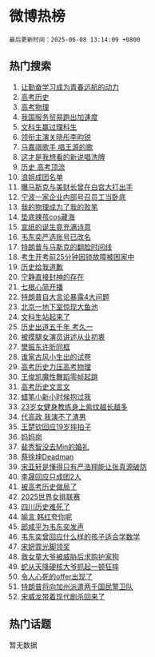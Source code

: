 # 微博热榜

`最后更新时间：2025-06-08 13:14:09 +0800`

## 热门搜索

1. [让勤奋学习成为青春远航的动力](https://m.weibo.cn/search?containerid=100103type%3D1%26t%3D10%26q%3D%23%E8%AE%A9%E5%8B%A4%E5%A5%8B%E5%AD%A6%E4%B9%A0%E6%88%90%E4%B8%BA%E9%9D%92%E6%98%A5%E8%BF%9C%E8%88%AA%E7%9A%84%E5%8A%A8%E5%8A%9B%23&stream_entry_id=51&isnewpage=1&extparam=seat%3D1%26cate%3D10103%26pos%3D0%26q%3D%2523%25E8%25AE%25A9%25E5%258B%25A4%25E5%25A5%258B%25E5%25AD%25A6%25E4%25B9%25A0%25E6%2588%2590%25E4%25B8%25BA%25E9%259D%2592%25E6%2598%25A5%25E8%25BF%259C%25E8%2588%25AA%25E7%259A%2584%25E5%258A%25A8%25E5%258A%259B%2523%26filter_type%3Drealtimehot%26dgr%3D0%26c_type%3D51%26stream_entry_id%3D51%26display_time%3D1749359647%26pre_seqid%3D174935964774101032418144)
1. [高考历史](https://m.weibo.cn/search?containerid=100103type%3D1%26t%3D10%26q%3D%E9%AB%98%E8%80%83%E5%8E%86%E5%8F%B2&stream_entry_id=31&isnewpage=1&extparam=seat%3D1%26cate%3D5001%26band_rank%3D1%26flag%3D4%26stream_entry_id%3D31%26pos%3D0%26lcate%3D5001%26q%3D%25E9%25AB%2598%25E8%2580%2583%25E5%258E%2586%25E5%258F%25B2%26filter_type%3Drealtimehot%26dgr%3D0%26realpos%3D1%26c_type%3D31%26display_time%3D1749359647%26pre_seqid%3D174935964774101032418144)
1. [高考物理](https://m.weibo.cn/search?containerid=100103type%3D1%26t%3D10%26q%3D%E9%AB%98%E8%80%83%E7%89%A9%E7%90%86&stream_entry_id=31&isnewpage=1&extparam=seat%3D1%26cate%3D5001%26band_rank%3D2%26flag%3D2%26stream_entry_id%3D31%26pos%3D1%26lcate%3D5001%26q%3D%25E9%25AB%2598%25E8%2580%2583%25E7%2589%25A9%25E7%2590%2586%26filter_type%3Drealtimehot%26dgr%3D0%26realpos%3D2%26c_type%3D31%26display_time%3D1749359647%26pre_seqid%3D174935964774101032418144)
1. [我国服务贸易跑出加速度](https://m.weibo.cn/search?containerid=100103type%3D1%26t%3D10%26q%3D%23%E6%88%91%E5%9B%BD%E6%9C%8D%E5%8A%A1%E8%B4%B8%E6%98%93%E8%B7%91%E5%87%BA%E5%8A%A0%E9%80%9F%E5%BA%A6%23&stream_entry_id=31&isnewpage=1&extparam=seat%3D1%26cate%3D5001%26band_rank%3D3%26flag%3D1%26stream_entry_id%3D31%26pos%3D2%26lcate%3D5001%26q%3D%2523%25E6%2588%2591%25E5%259B%25BD%25E6%259C%258D%25E5%258A%25A1%25E8%25B4%25B8%25E6%2598%2593%25E8%25B7%2591%25E5%2587%25BA%25E5%258A%25A0%25E9%2580%259F%25E5%25BA%25A6%2523%26filter_type%3Drealtimehot%26dgr%3D0%26realpos%3D3%26c_type%3D31%26display_time%3D1749359647%26pre_seqid%3D174935964774101032418144)
1. [文科生赢过理科生](https://m.weibo.cn/search?containerid=100103type%3D1%26t%3D10%26q%3D%E6%96%87%E7%A7%91%E7%94%9F%E8%B5%A2%E8%BF%87%E7%90%86%E7%A7%91%E7%94%9F&stream_entry_id=31&isnewpage=1&extparam=seat%3D1%26cate%3D5001%26band_rank%3D4%26flag%3D1%26stream_entry_id%3D31%26pos%3D3%26lcate%3D5001%26q%3D%25E6%2596%2587%25E7%25A7%2591%25E7%2594%259F%25E8%25B5%25A2%25E8%25BF%2587%25E7%2590%2586%25E7%25A7%2591%25E7%2594%259F%26filter_type%3Drealtimehot%26dgr%3D0%26realpos%3D4%26c_type%3D31%26display_time%3D1749359647%26pre_seqid%3D174935964774101032418144)
1. [领衔主演关晓彤李昀锐](https://m.weibo.cn/search?containerid=100103type%3D1%26t%3D10%26q%3D%23%E9%A2%86%E8%A1%94%E4%B8%BB%E6%BC%94%E5%85%B3%E6%99%93%E5%BD%A4%E6%9D%8E%E6%98%80%E9%94%90%23&stream_entry_id=31&isnewpage=1&extparam=seat%3D1%26cate%3D5001%26band_rank%3D5%26flag%3D2%26stream_entry_id%3D31%26pos%3D4%26lcate%3D5001%26q%3D%2523%25E9%25A2%2586%25E8%25A1%2594%25E4%25B8%25BB%25E6%25BC%2594%25E5%2585%25B3%25E6%2599%2593%25E5%25BD%25A4%25E6%259D%258E%25E6%2598%2580%25E9%2594%2590%2523%26filter_type%3Drealtimehot%26dgr%3D0%26realpos%3D5%26c_type%3D31%26display_time%3D1749359647%26pre_seqid%3D174935964774101032418144)
1. [马嘉祺歌手 唱王源的歌](https://m.weibo.cn/search?containerid=100103type%3D1%26t%3D10%26q%3D%E9%A9%AC%E5%98%89%E7%A5%BA%E6%AD%8C%E6%89%8B+%E5%94%B1%E7%8E%8B%E6%BA%90%E7%9A%84%E6%AD%8C&stream_entry_id=31&isnewpage=1&extparam=seat%3D1%26cate%3D5001%26band_rank%3D6%26flag%3D2%26stream_entry_id%3D31%26pos%3D5%26lcate%3D5001%26q%3D%25E9%25A9%25AC%25E5%2598%2589%25E7%25A5%25BA%25E6%25AD%258C%25E6%2589%258B%2520%25E5%2594%25B1%25E7%258E%258B%25E6%25BA%2590%25E7%259A%2584%25E6%25AD%258C%26filter_type%3Drealtimehot%26dgr%3D0%26realpos%3D6%26c_type%3D31%26display_time%3D1749359647%26pre_seqid%3D174935964774101032418144)
1. [这才是我想看的新说唱洗牌](https://m.weibo.cn/search?containerid=100103type%3D1%26t%3D10%26q%3D%23%E8%BF%99%E6%89%8D%E6%98%AF%E6%88%91%E6%83%B3%E7%9C%8B%E7%9A%84%E6%96%B0%E8%AF%B4%E5%94%B1%E6%B4%97%E7%89%8C%23&stream_entry_id=31&isnewpage=1&extparam=seat%3D1%26cate%3D5001%26band_rank%3D7%26stream_entry_id%3D31%26pos%3D6%26is_ad_pos%3D1%26c_type%3D31%26q%3D%2523%25E8%25BF%2599%25E6%2589%258D%25E6%2598%25AF%25E6%2588%2591%25E6%2583%25B3%25E7%259C%258B%25E7%259A%2584%25E6%2596%25B0%25E8%25AF%25B4%25E5%2594%25B1%25E6%25B4%2597%25E7%2589%258C%2523%26filter_type%3Drealtimehot%26dgr%3D0%26adid%3D289161%26lcate%3D5001%26display_time%3D1749359647%26pre_seqid%3D174935964774101032418144)
1. [历史 高考顶流](https://m.weibo.cn/search?containerid=100103type%3D1%26t%3D10%26q%3D%E5%8E%86%E5%8F%B2+%E9%AB%98%E8%80%83%E9%A1%B6%E6%B5%81&stream_entry_id=31&isnewpage=1&extparam=seat%3D1%26cate%3D5001%26band_rank%3D7%26flag%3D1%26stream_entry_id%3D31%26pos%3D7%26lcate%3D5001%26q%3D%25E5%258E%2586%25E5%258F%25B2%2520%25E9%25AB%2598%25E8%2580%2583%25E9%25A1%25B6%25E6%25B5%2581%26filter_type%3Drealtimehot%26dgr%3D0%26realpos%3D7%26c_type%3D31%26display_time%3D1749359647%26pre_seqid%3D174935964774101032418144)
1. [浪姐成团名单](https://m.weibo.cn/search?containerid=100103type%3D1%26t%3D10%26q%3D%E6%B5%AA%E5%A7%90%E6%88%90%E5%9B%A2%E5%90%8D%E5%8D%95&stream_entry_id=31&isnewpage=1&extparam=seat%3D1%26cate%3D5001%26band_rank%3D8%26flag%3D2%26stream_entry_id%3D31%26pos%3D8%26lcate%3D5001%26q%3D%25E6%25B5%25AA%25E5%25A7%2590%25E6%2588%2590%25E5%259B%25A2%25E5%2590%258D%25E5%258D%2595%26filter_type%3Drealtimehot%26dgr%3D0%26realpos%3D8%26c_type%3D31%26display_time%3D1749359647%26pre_seqid%3D174935964774101032418144)
1. [曝马斯克与美财长曾在白宫大打出手](https://m.weibo.cn/search?containerid=100103type%3D1%26t%3D10%26q%3D%23%E6%9B%9D%E9%A9%AC%E6%96%AF%E5%85%8B%E4%B8%8E%E7%BE%8E%E8%B4%A2%E9%95%BF%E6%9B%BE%E5%9C%A8%E7%99%BD%E5%AE%AB%E5%A4%A7%E6%89%93%E5%87%BA%E6%89%8B%23&stream_entry_id=31&isnewpage=1&extparam=seat%3D1%26cate%3D5001%26band_rank%3D9%26flag%3D0%26stream_entry_id%3D31%26pos%3D9%26lcate%3D5001%26q%3D%2523%25E6%259B%259D%25E9%25A9%25AC%25E6%2596%25AF%25E5%2585%258B%25E4%25B8%258E%25E7%25BE%258E%25E8%25B4%25A2%25E9%2595%25BF%25E6%259B%25BE%25E5%259C%25A8%25E7%2599%25BD%25E5%25AE%25AB%25E5%25A4%25A7%25E6%2589%2593%25E5%2587%25BA%25E6%2589%258B%2523%26filter_type%3Drealtimehot%26dgr%3D0%26realpos%3D9%26c_type%3D31%26display_time%3D1749359647%26pre_seqid%3D174935964774101032418144)
1. [宁波一家企业内部号召员工当卧底](https://m.weibo.cn/search?containerid=100103type%3D1%26t%3D10%26q%3D%23%E5%AE%81%E6%B3%A2%E4%B8%80%E5%AE%B6%E4%BC%81%E4%B8%9A%E5%86%85%E9%83%A8%E5%8F%B7%E5%8F%AC%E5%91%98%E5%B7%A5%E5%BD%93%E5%8D%A7%E5%BA%95%23&stream_entry_id=31&isnewpage=1&extparam=seat%3D1%26cate%3D5001%26band_rank%3D10%26flag%3D1%26stream_entry_id%3D31%26pos%3D10%26lcate%3D5001%26q%3D%2523%25E5%25AE%2581%25E6%25B3%25A2%25E4%25B8%2580%25E5%25AE%25B6%25E4%25BC%2581%25E4%25B8%259A%25E5%2586%2585%25E9%2583%25A8%25E5%258F%25B7%25E5%258F%25AC%25E5%2591%2598%25E5%25B7%25A5%25E5%25BD%2593%25E5%258D%25A7%25E5%25BA%2595%2523%26filter_type%3Drealtimehot%26dgr%3D0%26realpos%3D10%26c_type%3D31%26display_time%3D1749359647%26pre_seqid%3D174935964774101032418144)
1. [我的物理成为了我的败笔](https://m.weibo.cn/search?containerid=100103type%3D1%26t%3D10%26q%3D%E6%88%91%E7%9A%84%E7%89%A9%E7%90%86%E6%88%90%E4%B8%BA%E4%BA%86%E6%88%91%E7%9A%84%E8%B4%A5%E7%AC%94&stream_entry_id=31&isnewpage=1&extparam=seat%3D1%26cate%3D5001%26band_rank%3D11%26flag%3D0%26stream_entry_id%3D31%26pos%3D11%26lcate%3D5001%26q%3D%25E6%2588%2591%25E7%259A%2584%25E7%2589%25A9%25E7%2590%2586%25E6%2588%2590%25E4%25B8%25BA%25E4%25BA%2586%25E6%2588%2591%25E7%259A%2584%25E8%25B4%25A5%25E7%25AC%2594%26filter_type%3Drealtimehot%26dgr%3D0%26realpos%3D11%26c_type%3D31%26display_time%3D1749359647%26pre_seqid%3D174935964774101032418144)
1. [垫底辣孩cos藏海](https://m.weibo.cn/search?containerid=100103type%3D1%26t%3D10%26q%3D%23%E5%9E%AB%E5%BA%95%E8%BE%A3%E5%AD%A9cos%E8%97%8F%E6%B5%B7%23&stream_entry_id=31&isnewpage=1&extparam=seat%3D1%26cate%3D5001%26band_rank%3D12%26flag%3D2%26stream_entry_id%3D31%26pos%3D12%26lcate%3D5001%26q%3D%2523%25E5%259E%25AB%25E5%25BA%2595%25E8%25BE%25A3%25E5%25AD%25A9cos%25E8%2597%258F%25E6%25B5%25B7%2523%26filter_type%3Drealtimehot%26dgr%3D0%26realpos%3D12%26c_type%3D31%26display_time%3D1749359647%26pre_seqid%3D174935964774101032418144)
1. [宣纸的诞生竟充满诗意](https://m.weibo.cn/search?containerid=100103type%3D1%26t%3D10%26q%3D%23%E5%AE%A3%E7%BA%B8%E7%9A%84%E8%AF%9E%E7%94%9F%E7%AB%9F%E5%85%85%E6%BB%A1%E8%AF%97%E6%84%8F%23&stream_entry_id=31&isnewpage=1&extparam=seat%3D1%26cate%3D5001%26band_rank%3D13%26flag%3D1%26stream_entry_id%3D31%26pos%3D13%26lcate%3D5001%26q%3D%2523%25E5%25AE%25A3%25E7%25BA%25B8%25E7%259A%2584%25E8%25AF%259E%25E7%2594%259F%25E7%25AB%259F%25E5%2585%2585%25E6%25BB%25A1%25E8%25AF%2597%25E6%2584%258F%2523%26filter_type%3Drealtimehot%26dgr%3D0%26realpos%3D13%26c_type%3D31%26display_time%3D1749359647%26pre_seqid%3D174935964774101032418144)
1. [韦东奕严选账号已改名](https://m.weibo.cn/search?containerid=100103type%3D1%26t%3D10%26q%3D%23%E9%9F%A6%E4%B8%9C%E5%A5%95%E4%B8%A5%E9%80%89%E8%B4%A6%E5%8F%B7%E5%B7%B2%E6%94%B9%E5%90%8D%23&stream_entry_id=31&isnewpage=1&extparam=seat%3D1%26cate%3D5001%26band_rank%3D14%26flag%3D2%26stream_entry_id%3D31%26pos%3D14%26lcate%3D5001%26q%3D%2523%25E9%259F%25A6%25E4%25B8%259C%25E5%25A5%2595%25E4%25B8%25A5%25E9%2580%2589%25E8%25B4%25A6%25E5%258F%25B7%25E5%25B7%25B2%25E6%2594%25B9%25E5%2590%258D%2523%26filter_type%3Drealtimehot%26dgr%3D0%26realpos%3D14%26c_type%3D31%26display_time%3D1749359647%26pre_seqid%3D174935964774101032418144)
1. [特朗普与马斯克的翻脸时间线](https://m.weibo.cn/search?containerid=100103type%3D1%26t%3D10%26q%3D%23%E7%89%B9%E6%9C%97%E6%99%AE%E4%B8%8E%E9%A9%AC%E6%96%AF%E5%85%8B%E7%9A%84%E7%BF%BB%E8%84%B8%E6%97%B6%E9%97%B4%E7%BA%BF%23&stream_entry_id=31&isnewpage=1&extparam=seat%3D1%26cate%3D5001%26band_rank%3D15%26flag%3D1%26stream_entry_id%3D31%26pos%3D15%26lcate%3D5001%26q%3D%2523%25E7%2589%25B9%25E6%259C%2597%25E6%2599%25AE%25E4%25B8%258E%25E9%25A9%25AC%25E6%2596%25AF%25E5%2585%258B%25E7%259A%2584%25E7%25BF%25BB%25E8%2584%25B8%25E6%2597%25B6%25E9%2597%25B4%25E7%25BA%25BF%2523%26filter_type%3Drealtimehot%26dgr%3D0%26realpos%3D15%26c_type%3D31%26display_time%3D1749359647%26pre_seqid%3D174935964774101032418144)
1. [考生开考前25分钟因锁故障被困家中](https://m.weibo.cn/search?containerid=100103type%3D1%26t%3D10%26q%3D%23%E8%80%83%E7%94%9F%E5%BC%80%E8%80%83%E5%89%8D25%E5%88%86%E9%92%9F%E5%9B%A0%E9%94%81%E6%95%85%E9%9A%9C%E8%A2%AB%E5%9B%B0%E5%AE%B6%E4%B8%AD%23&stream_entry_id=31&isnewpage=1&extparam=seat%3D1%26cate%3D5001%26band_rank%3D16%26flag%3D0%26stream_entry_id%3D31%26pos%3D16%26lcate%3D5001%26q%3D%2523%25E8%2580%2583%25E7%2594%259F%25E5%25BC%2580%25E8%2580%2583%25E5%2589%258D25%25E5%2588%2586%25E9%2592%259F%25E5%259B%25A0%25E9%2594%2581%25E6%2595%2585%25E9%259A%259C%25E8%25A2%25AB%25E5%259B%25B0%25E5%25AE%25B6%25E4%25B8%25AD%2523%26filter_type%3Drealtimehot%26dgr%3D0%26realpos%3D16%26c_type%3D31%26display_time%3D1749359647%26pre_seqid%3D174935964774101032418144)
1. [历史给我道歉](https://m.weibo.cn/search?containerid=100103type%3D1%26t%3D10%26q%3D%23%E5%8E%86%E5%8F%B2%E7%BB%99%E6%88%91%E9%81%93%E6%AD%89%23&stream_entry_id=31&isnewpage=1&extparam=seat%3D1%26cate%3D5001%26band_rank%3D17%26flag%3D0%26stream_entry_id%3D31%26pos%3D17%26lcate%3D5001%26q%3D%2523%25E5%258E%2586%25E5%258F%25B2%25E7%25BB%2599%25E6%2588%2591%25E9%2581%2593%25E6%25AD%2589%2523%26filter_type%3Drealtimehot%26dgr%3D0%26realpos%3D17%26c_type%3D31%26display_time%3D1749359647%26pre_seqid%3D174935964774101032418144)
1. [宁静直接封神的存在](https://m.weibo.cn/search?containerid=100103type%3D1%26t%3D10%26q%3D%23%E5%AE%81%E9%9D%99%E7%9B%B4%E6%8E%A5%E5%B0%81%E7%A5%9E%E7%9A%84%E5%AD%98%E5%9C%A8%23&stream_entry_id=31&isnewpage=1&extparam=seat%3D1%26cate%3D5001%26band_rank%3D18%26flag%3D1%26stream_entry_id%3D31%26pos%3D18%26lcate%3D5001%26q%3D%2523%25E5%25AE%2581%25E9%259D%2599%25E7%259B%25B4%25E6%258E%25A5%25E5%25B0%2581%25E7%25A5%259E%25E7%259A%2584%25E5%25AD%2598%25E5%259C%25A8%2523%26filter_type%3Drealtimehot%26dgr%3D0%26realpos%3D18%26c_type%3D31%26display_time%3D1749359647%26pre_seqid%3D174935964774101032418144)
1. [七根心简开播](https://m.weibo.cn/search?containerid=100103type%3D1%26t%3D10%26q%3D%23%E4%B8%83%E6%A0%B9%E5%BF%83%E7%AE%80%E5%BC%80%E6%92%AD%23&stream_entry_id=31&isnewpage=1&extparam=seat%3D1%26cate%3D5001%26band_rank%3D19%26flag%3D1%26stream_entry_id%3D31%26pos%3D19%26lcate%3D5001%26q%3D%2523%25E4%25B8%2583%25E6%25A0%25B9%25E5%25BF%2583%25E7%25AE%2580%25E5%25BC%2580%25E6%2592%25AD%2523%26filter_type%3Drealtimehot%26dgr%3D0%26realpos%3D19%26c_type%3D31%26display_time%3D1749359647%26pre_seqid%3D174935964774101032418144)
1. [特朗普自大言论暴露4大问题](https://m.weibo.cn/search?containerid=100103type%3D1%26t%3D10%26q%3D%23%E7%89%B9%E6%9C%97%E6%99%AE%E8%87%AA%E5%A4%A7%E8%A8%80%E8%AE%BA%E6%9A%B4%E9%9C%B24%E5%A4%A7%E9%97%AE%E9%A2%98%23&stream_entry_id=31&isnewpage=1&extparam=seat%3D1%26cate%3D5001%26band_rank%3D20%26flag%3D1%26stream_entry_id%3D31%26pos%3D20%26lcate%3D5001%26q%3D%2523%25E7%2589%25B9%25E6%259C%2597%25E6%2599%25AE%25E8%2587%25AA%25E5%25A4%25A7%25E8%25A8%2580%25E8%25AE%25BA%25E6%259A%25B4%25E9%259C%25B24%25E5%25A4%25A7%25E9%2597%25AE%25E9%25A2%2598%2523%26filter_type%3Drealtimehot%26dgr%3D0%26realpos%3D20%26c_type%3D31%26display_time%3D1749359647%26pre_seqid%3D174935964774101032418144)
1. [北京一地下室惊现大鱼池](https://m.weibo.cn/search?containerid=100103type%3D1%26t%3D10%26q%3D%23%E5%8C%97%E4%BA%AC%E4%B8%80%E5%9C%B0%E4%B8%8B%E5%AE%A4%E6%83%8A%E7%8E%B0%E5%A4%A7%E9%B1%BC%E6%B1%A0%23&stream_entry_id=31&isnewpage=1&extparam=seat%3D1%26cate%3D5001%26band_rank%3D21%26flag%3D0%26stream_entry_id%3D31%26pos%3D21%26lcate%3D5001%26q%3D%2523%25E5%258C%2597%25E4%25BA%25AC%25E4%25B8%2580%25E5%259C%25B0%25E4%25B8%258B%25E5%25AE%25A4%25E6%2583%258A%25E7%258E%25B0%25E5%25A4%25A7%25E9%25B1%25BC%25E6%25B1%25A0%2523%26filter_type%3Drealtimehot%26dgr%3D0%26realpos%3D21%26c_type%3D31%26display_time%3D1749359647%26pre_seqid%3D174935964774101032418144)
1. [文科生站起来了](https://m.weibo.cn/search?containerid=100103type%3D1%26t%3D10%26q%3D%E6%96%87%E7%A7%91%E7%94%9F%E7%AB%99%E8%B5%B7%E6%9D%A5%E4%BA%86&stream_entry_id=31&isnewpage=1&extparam=seat%3D1%26cate%3D5001%26band_rank%3D22%26flag%3D1%26stream_entry_id%3D31%26pos%3D22%26lcate%3D5001%26q%3D%25E6%2596%2587%25E7%25A7%2591%25E7%2594%259F%25E7%25AB%2599%25E8%25B5%25B7%25E6%259D%25A5%25E4%25BA%2586%26filter_type%3Drealtimehot%26dgr%3D0%26realpos%3D22%26c_type%3D31%26display_time%3D1749359647%26pre_seqid%3D174935964774101032418144)
1. [历史出道五千年 考久一](https://m.weibo.cn/search?containerid=100103type%3D1%26t%3D10%26q%3D%E5%8E%86%E5%8F%B2%E5%87%BA%E9%81%93%E4%BA%94%E5%8D%83%E5%B9%B4+%E8%80%83%E4%B9%85%E4%B8%80&stream_entry_id=31&isnewpage=1&extparam=seat%3D1%26cate%3D5001%26band_rank%3D23%26flag%3D1%26stream_entry_id%3D31%26pos%3D23%26lcate%3D5001%26q%3D%25E5%258E%2586%25E5%258F%25B2%25E5%2587%25BA%25E9%2581%2593%25E4%25BA%2594%25E5%258D%2583%25E5%25B9%25B4%2520%25E8%2580%2583%25E4%25B9%2585%25E4%25B8%2580%26filter_type%3Drealtimehot%26dgr%3D0%26realpos%3D23%26c_type%3D31%26display_time%3D1749359647%26pre_seqid%3D174935964774101032418144)
1. [被摸腿女演员讲述从业初衷](https://m.weibo.cn/search?containerid=100103type%3D1%26t%3D10%26q%3D%23%E8%A2%AB%E6%91%B8%E8%85%BF%E5%A5%B3%E6%BC%94%E5%91%98%E8%AE%B2%E8%BF%B0%E4%BB%8E%E4%B8%9A%E5%88%9D%E8%A1%B7%23&stream_entry_id=31&isnewpage=1&extparam=seat%3D1%26cate%3D5001%26band_rank%3D24%26flag%3D1%26stream_entry_id%3D31%26pos%3D24%26lcate%3D5001%26q%3D%2523%25E8%25A2%25AB%25E6%2591%25B8%25E8%2585%25BF%25E5%25A5%25B3%25E6%25BC%2594%25E5%2591%2598%25E8%25AE%25B2%25E8%25BF%25B0%25E4%25BB%258E%25E4%25B8%259A%25E5%2588%259D%25E8%25A1%25B7%2523%26filter_type%3Drealtimehot%26dgr%3D0%26realpos%3D24%26c_type%3D31%26display_time%3D1749359647%26pre_seqid%3D174935964774101032418144)
1. [樊振东许昕同框](https://m.weibo.cn/search?containerid=100103type%3D1%26t%3D10%26q%3D%23%E6%A8%8A%E6%8C%AF%E4%B8%9C%E8%AE%B8%E6%98%95%E5%90%8C%E6%A1%86%23&stream_entry_id=31&isnewpage=1&extparam=seat%3D1%26cate%3D5001%26band_rank%3D25%26flag%3D1%26stream_entry_id%3D31%26pos%3D25%26lcate%3D5001%26q%3D%2523%25E6%25A8%258A%25E6%258C%25AF%25E4%25B8%259C%25E8%25AE%25B8%25E6%2598%2595%25E5%2590%258C%25E6%25A1%2586%2523%26filter_type%3Drealtimehot%26dgr%3D0%26realpos%3D25%26c_type%3D31%26display_time%3D1749359647%26pre_seqid%3D174935964774101032418144)
1. [谁家古风小生出的试卷](https://m.weibo.cn/search?containerid=100103type%3D1%26t%3D10%26q%3D%E8%B0%81%E5%AE%B6%E5%8F%A4%E9%A3%8E%E5%B0%8F%E7%94%9F%E5%87%BA%E7%9A%84%E8%AF%95%E5%8D%B7&stream_entry_id=31&isnewpage=1&extparam=seat%3D1%26cate%3D5001%26band_rank%3D26%26flag%3D0%26stream_entry_id%3D31%26pos%3D26%26lcate%3D5001%26q%3D%25E8%25B0%2581%25E5%25AE%25B6%25E5%258F%25A4%25E9%25A3%258E%25E5%25B0%258F%25E7%2594%259F%25E5%2587%25BA%25E7%259A%2584%25E8%25AF%2595%25E5%258D%25B7%26filter_type%3Drealtimehot%26dgr%3D0%26realpos%3D26%26c_type%3D31%26display_time%3D1749359647%26pre_seqid%3D174935964774101032418144)
1. [高考历史力压高考物理](https://m.weibo.cn/search?containerid=100103type%3D1%26t%3D10%26q%3D%E9%AB%98%E8%80%83%E5%8E%86%E5%8F%B2%E5%8A%9B%E5%8E%8B%E9%AB%98%E8%80%83%E7%89%A9%E7%90%86&stream_entry_id=31&isnewpage=1&extparam=seat%3D1%26cate%3D5001%26band_rank%3D27%26flag%3D1%26stream_entry_id%3D31%26pos%3D27%26lcate%3D5001%26q%3D%25E9%25AB%2598%25E8%2580%2583%25E5%258E%2586%25E5%258F%25B2%25E5%258A%259B%25E5%258E%258B%25E9%25AB%2598%25E8%2580%2583%25E7%2589%25A9%25E7%2590%2586%26filter_type%3Drealtimehot%26dgr%3D0%26realpos%3D27%26c_type%3D31%26display_time%3D1749359647%26pre_seqid%3D174935964774101032418144)
1. [王俊凯魔性舞蹈零帧起跳](https://m.weibo.cn/search?containerid=100103type%3D1%26t%3D10%26q%3D%23%E7%8E%8B%E4%BF%8A%E5%87%AF%E9%AD%94%E6%80%A7%E8%88%9E%E8%B9%88%E9%9B%B6%E5%B8%A7%E8%B5%B7%E8%B7%B3%23&stream_entry_id=31&isnewpage=1&extparam=seat%3D1%26cate%3D5001%26band_rank%3D28%26flag%3D1%26stream_entry_id%3D31%26pos%3D28%26lcate%3D5001%26q%3D%2523%25E7%258E%258B%25E4%25BF%258A%25E5%2587%25AF%25E9%25AD%2594%25E6%2580%25A7%25E8%2588%259E%25E8%25B9%2588%25E9%259B%25B6%25E5%25B8%25A7%25E8%25B5%25B7%25E8%25B7%25B3%2523%26filter_type%3Drealtimehot%26dgr%3D0%26realpos%3D28%26c_type%3D31%26display_time%3D1749359647%26pre_seqid%3D174935964774101032418144)
1. [高考历史文言文](https://m.weibo.cn/search?containerid=100103type%3D1%26t%3D10%26q%3D%E9%AB%98%E8%80%83%E5%8E%86%E5%8F%B2%E6%96%87%E8%A8%80%E6%96%87&stream_entry_id=31&isnewpage=1&extparam=seat%3D1%26cate%3D5001%26band_rank%3D29%26flag%3D0%26stream_entry_id%3D31%26pos%3D29%26lcate%3D5001%26q%3D%25E9%25AB%2598%25E8%2580%2583%25E5%258E%2586%25E5%258F%25B2%25E6%2596%2587%25E8%25A8%2580%25E6%2596%2587%26filter_type%3Drealtimehot%26dgr%3D0%26realpos%3D29%26c_type%3D31%26display_time%3D1749359647%26pre_seqid%3D174935964774101032418144)
1. [蜡笔小新小时候抱过我](https://m.weibo.cn/search?containerid=100103type%3D1%26t%3D10%26q%3D%E8%9C%A1%E7%AC%94%E5%B0%8F%E6%96%B0%E5%B0%8F%E6%97%B6%E5%80%99%E6%8A%B1%E8%BF%87%E6%88%91&stream_entry_id=31&isnewpage=1&extparam=seat%3D1%26cate%3D5001%26band_rank%3D30%26flag%3D1%26stream_entry_id%3D31%26pos%3D30%26lcate%3D5001%26q%3D%25E8%259C%25A1%25E7%25AC%2594%25E5%25B0%258F%25E6%2596%25B0%25E5%25B0%258F%25E6%2597%25B6%25E5%2580%2599%25E6%258A%25B1%25E8%25BF%2587%25E6%2588%2591%26filter_type%3Drealtimehot%26dgr%3D0%26realpos%3D30%26c_type%3D31%26display_time%3D1749359647%26pre_seqid%3D174935964774101032418144)
1. [23岁女健身教练身上紫纹越长越多](https://m.weibo.cn/search?containerid=100103type%3D1%26t%3D10%26q%3D%2323%E5%B2%81%E5%A5%B3%E5%81%A5%E8%BA%AB%E6%95%99%E7%BB%83%E8%BA%AB%E4%B8%8A%E7%B4%AB%E7%BA%B9%E8%B6%8A%E9%95%BF%E8%B6%8A%E5%A4%9A%23&stream_entry_id=31&isnewpage=1&extparam=seat%3D1%26cate%3D5001%26band_rank%3D31%26flag%3D0%26stream_entry_id%3D31%26pos%3D31%26lcate%3D5001%26q%3D%252323%25E5%25B2%2581%25E5%25A5%25B3%25E5%2581%25A5%25E8%25BA%25AB%25E6%2595%2599%25E7%25BB%2583%25E8%25BA%25AB%25E4%25B8%258A%25E7%25B4%25AB%25E7%25BA%25B9%25E8%25B6%258A%25E9%2595%25BF%25E8%25B6%258A%25E5%25A4%259A%2523%26filter_type%3Drealtimehot%26dgr%3D0%26realpos%3D31%26c_type%3D31%26display_time%3D1749359647%26pre_seqid%3D174935964774101032418144)
1. [代高政 我演不了渣男](https://m.weibo.cn/search?containerid=100103type%3D1%26t%3D10%26q%3D%E4%BB%A3%E9%AB%98%E6%94%BF+%E6%88%91%E6%BC%94%E4%B8%8D%E4%BA%86%E6%B8%A3%E7%94%B7&stream_entry_id=31&isnewpage=1&extparam=seat%3D1%26cate%3D5001%26band_rank%3D32%26flag%3D1%26stream_entry_id%3D31%26pos%3D32%26lcate%3D5001%26q%3D%25E4%25BB%25A3%25E9%25AB%2598%25E6%2594%25BF%2520%25E6%2588%2591%25E6%25BC%2594%25E4%25B8%258D%25E4%25BA%2586%25E6%25B8%25A3%25E7%2594%25B7%26filter_type%3Drealtimehot%26dgr%3D0%26realpos%3D32%26c_type%3D31%26display_time%3D1749359647%26pre_seqid%3D174935964774101032418144)
1. [王楚钦回应19岁摔拍子](https://m.weibo.cn/search?containerid=100103type%3D1%26t%3D10%26q%3D%23%E7%8E%8B%E6%A5%9A%E9%92%A6%E5%9B%9E%E5%BA%9419%E5%B2%81%E6%91%94%E6%8B%8D%E5%AD%90%23&stream_entry_id=31&isnewpage=1&extparam=seat%3D1%26cate%3D5001%26band_rank%3D33%26flag%3D0%26stream_entry_id%3D31%26pos%3D33%26lcate%3D5001%26q%3D%2523%25E7%258E%258B%25E6%25A5%259A%25E9%2592%25A6%25E5%259B%259E%25E5%25BA%259419%25E5%25B2%2581%25E6%2591%2594%25E6%258B%258D%25E5%25AD%2590%2523%26filter_type%3Drealtimehot%26dgr%3D0%26realpos%3D33%26c_type%3D31%26display_time%3D1749359647%26pre_seqid%3D174935964774101032418144)
1. [妈妈岗](https://m.weibo.cn/search?containerid=100103type%3D1%26t%3D10%26q%3D%E5%A6%88%E5%A6%88%E5%B2%97&stream_entry_id=31&isnewpage=1&extparam=seat%3D1%26cate%3D5001%26band_rank%3D34%26flag%3D1%26stream_entry_id%3D31%26pos%3D34%26lcate%3D5001%26q%3D%25E5%25A6%2588%25E5%25A6%2588%25E5%25B2%2597%26filter_type%3Drealtimehot%26dgr%3D0%26realpos%3D34%26c_type%3D31%26display_time%3D1749359647%26pre_seqid%3D174935964774101032418144)
1. [裴秀智没去Min的婚礼](https://m.weibo.cn/search?containerid=100103type%3D1%26t%3D10%26q%3D%23%E8%A3%B4%E7%A7%80%E6%99%BA%E6%B2%A1%E5%8E%BBMin%E7%9A%84%E5%A9%9A%E7%A4%BC%23&stream_entry_id=31&isnewpage=1&extparam=seat%3D1%26cate%3D5001%26band_rank%3D35%26flag%3D1%26stream_entry_id%3D31%26pos%3D35%26lcate%3D5001%26q%3D%2523%25E8%25A3%25B4%25E7%25A7%2580%25E6%2599%25BA%25E6%25B2%25A1%25E5%258E%25BBMin%25E7%259A%2584%25E5%25A9%259A%25E7%25A4%25BC%2523%26filter_type%3Drealtimehot%26dgr%3D0%26realpos%3D35%26c_type%3D31%26display_time%3D1749359647%26pre_seqid%3D174935964774101032418144)
1. [蔡徐坤Deadman](https://m.weibo.cn/search?containerid=100103type%3D1%26t%3D10%26q%3D%E8%94%A1%E5%BE%90%E5%9D%A4Deadman&stream_entry_id=31&isnewpage=1&extparam=seat%3D1%26cate%3D5001%26band_rank%3D36%26flag%3D1%26stream_entry_id%3D31%26pos%3D36%26lcate%3D5001%26q%3D%25E8%2594%25A1%25E5%25BE%2590%25E5%259D%25A4Deadman%26filter_type%3Drealtimehot%26dgr%3D0%26realpos%3D36%26c_type%3D31%26display_time%3D1749359647%26pre_seqid%3D174935964774101032418144)
1. [宋亚轩是懂得只有严浩翔能让张真源破防](https://m.weibo.cn/search?containerid=100103type%3D1%26t%3D10%26q%3D%E5%AE%8B%E4%BA%9A%E8%BD%A9%E6%98%AF%E6%87%82%E5%BE%97%E5%8F%AA%E6%9C%89%E4%B8%A5%E6%B5%A9%E7%BF%94%E8%83%BD%E8%AE%A9%E5%BC%A0%E7%9C%9F%E6%BA%90%E7%A0%B4%E9%98%B2&stream_entry_id=31&isnewpage=1&extparam=seat%3D1%26cate%3D5001%26band_rank%3D37%26flag%3D1%26stream_entry_id%3D31%26pos%3D37%26lcate%3D5001%26q%3D%25E5%25AE%258B%25E4%25BA%259A%25E8%25BD%25A9%25E6%2598%25AF%25E6%2587%2582%25E5%25BE%2597%25E5%258F%25AA%25E6%259C%2589%25E4%25B8%25A5%25E6%25B5%25A9%25E7%25BF%2594%25E8%2583%25BD%25E8%25AE%25A9%25E5%25BC%25A0%25E7%259C%259F%25E6%25BA%2590%25E7%25A0%25B4%25E9%2598%25B2%26filter_type%3Drealtimehot%26dgr%3D0%26realpos%3D37%26c_type%3D31%26display_time%3D1749359647%26pre_seqid%3D174935964774101032418144)
1. [李晟回应只成团2人](https://m.weibo.cn/search?containerid=100103type%3D1%26t%3D10%26q%3D%23%E6%9D%8E%E6%99%9F%E5%9B%9E%E5%BA%94%E5%8F%AA%E6%88%90%E5%9B%A22%E4%BA%BA%23&stream_entry_id=31&isnewpage=1&extparam=seat%3D1%26cate%3D5001%26band_rank%3D38%26flag%3D0%26stream_entry_id%3D31%26pos%3D38%26lcate%3D5001%26q%3D%2523%25E6%259D%258E%25E6%2599%259F%25E5%259B%259E%25E5%25BA%2594%25E5%258F%25AA%25E6%2588%2590%25E5%259B%25A22%25E4%25BA%25BA%2523%26filter_type%3Drealtimehot%26dgr%3D0%26realpos%3D38%26c_type%3D31%26display_time%3D1749359647%26pre_seqid%3D174935964774101032418144)
1. [被高考历史做局了](https://m.weibo.cn/search?containerid=100103type%3D1%26t%3D10%26q%3D%E8%A2%AB%E9%AB%98%E8%80%83%E5%8E%86%E5%8F%B2%E5%81%9A%E5%B1%80%E4%BA%86&stream_entry_id=31&isnewpage=1&extparam=seat%3D1%26cate%3D5001%26band_rank%3D39%26flag%3D0%26stream_entry_id%3D31%26pos%3D39%26lcate%3D5001%26q%3D%25E8%25A2%25AB%25E9%25AB%2598%25E8%2580%2583%25E5%258E%2586%25E5%258F%25B2%25E5%2581%259A%25E5%25B1%2580%25E4%25BA%2586%26filter_type%3Drealtimehot%26dgr%3D0%26realpos%3D39%26c_type%3D31%26display_time%3D1749359647%26pre_seqid%3D174935964774101032418144)
1. [2025世界女排联赛](https://m.weibo.cn/search?containerid=100103type%3D1%26t%3D10%26q%3D%232025%E4%B8%96%E7%95%8C%E5%A5%B3%E6%8E%92%E8%81%94%E8%B5%9B%23&stream_entry_id=31&isnewpage=1&extparam=seat%3D1%26cate%3D5001%26band_rank%3D40%26flag%3D1%26stream_entry_id%3D31%26pos%3D40%26lcate%3D5001%26q%3D%25232025%25E4%25B8%2596%25E7%2595%258C%25E5%25A5%25B3%25E6%258E%2592%25E8%2581%2594%25E8%25B5%259B%2523%26filter_type%3Drealtimehot%26dgr%3D0%26realpos%3D40%26c_type%3D31%26display_time%3D1749359647%26pre_seqid%3D174935964774101032418144)
1. [四川历史难死了](https://m.weibo.cn/search?containerid=100103type%3D1%26t%3D10%26q%3D%E5%9B%9B%E5%B7%9D%E5%8E%86%E5%8F%B2%E9%9A%BE%E6%AD%BB%E4%BA%86&stream_entry_id=31&isnewpage=1&extparam=seat%3D1%26cate%3D5001%26band_rank%3D41%26flag%3D1%26stream_entry_id%3D31%26pos%3D41%26lcate%3D5001%26q%3D%25E5%259B%259B%25E5%25B7%259D%25E5%258E%2586%25E5%258F%25B2%25E9%259A%25BE%25E6%25AD%25BB%25E4%25BA%2586%26filter_type%3Drealtimehot%26dgr%3D0%26realpos%3D41%26c_type%3D31%26display_time%3D1749359647%26pre_seqid%3D174935964774101032418144)
1. [喻言 韩红夸你呢](https://m.weibo.cn/search?containerid=100103type%3D1%26t%3D10%26q%3D%E5%96%BB%E8%A8%80+%E9%9F%A9%E7%BA%A2%E5%A4%B8%E4%BD%A0%E5%91%A2&stream_entry_id=31&isnewpage=1&extparam=seat%3D1%26cate%3D5001%26band_rank%3D42%26flag%3D1%26stream_entry_id%3D31%26pos%3D42%26lcate%3D5001%26q%3D%25E5%2596%25BB%25E8%25A8%2580%2520%25E9%259F%25A9%25E7%25BA%25A2%25E5%25A4%25B8%25E4%25BD%25A0%25E5%2591%25A2%26filter_type%3Drealtimehot%26dgr%3D0%26realpos%3D42%26c_type%3D31%26display_time%3D1749359647%26pre_seqid%3D174935964774101032418144)
1. [郎咸平为韦东奕发声](https://m.weibo.cn/search?containerid=100103type%3D1%26t%3D10%26q%3D%23%E9%83%8E%E5%92%B8%E5%B9%B3%E4%B8%BA%E9%9F%A6%E4%B8%9C%E5%A5%95%E5%8F%91%E5%A3%B0%23&stream_entry_id=31&isnewpage=1&extparam=seat%3D1%26cate%3D5001%26band_rank%3D43%26flag%3D1%26stream_entry_id%3D31%26pos%3D43%26lcate%3D5001%26q%3D%2523%25E9%2583%258E%25E5%2592%25B8%25E5%25B9%25B3%25E4%25B8%25BA%25E9%259F%25A6%25E4%25B8%259C%25E5%25A5%2595%25E5%258F%2591%25E5%25A3%25B0%2523%26filter_type%3Drealtimehot%26dgr%3D0%26realpos%3D43%26c_type%3D31%26display_time%3D1749359647%26pre_seqid%3D174935964774101032418144)
1. [韦东奕曾回应什么样的孩子适合学数学](https://m.weibo.cn/search?containerid=100103type%3D1%26t%3D10%26q%3D%23%E9%9F%A6%E4%B8%9C%E5%A5%95%E6%9B%BE%E5%9B%9E%E5%BA%94%E4%BB%80%E4%B9%88%E6%A0%B7%E7%9A%84%E5%AD%A9%E5%AD%90%E9%80%82%E5%90%88%E5%AD%A6%E6%95%B0%E5%AD%A6%23&stream_entry_id=31&isnewpage=1&extparam=seat%3D1%26cate%3D5001%26band_rank%3D44%26flag%3D0%26stream_entry_id%3D31%26pos%3D44%26lcate%3D5001%26q%3D%2523%25E9%259F%25A6%25E4%25B8%259C%25E5%25A5%2595%25E6%259B%25BE%25E5%259B%259E%25E5%25BA%2594%25E4%25BB%2580%25E4%25B9%2588%25E6%25A0%25B7%25E7%259A%2584%25E5%25AD%25A9%25E5%25AD%2590%25E9%2580%2582%25E5%2590%2588%25E5%25AD%25A6%25E6%2595%25B0%25E5%25AD%25A6%2523%26filter_type%3Drealtimehot%26dgr%3D0%26realpos%3D44%26c_type%3D31%26display_time%3D1749359647%26pre_seqid%3D174935964774101032418144)
1. [宋妍霏光脚领奖](https://m.weibo.cn/search?containerid=100103type%3D1%26t%3D10%26q%3D%E5%AE%8B%E5%A6%8D%E9%9C%8F%E5%85%89%E8%84%9A%E9%A2%86%E5%A5%96&stream_entry_id=31&isnewpage=1&extparam=seat%3D1%26cate%3D5001%26band_rank%3D45%26flag%3D1%26stream_entry_id%3D31%26pos%3D45%26lcate%3D5001%26q%3D%25E5%25AE%258B%25E5%25A6%258D%25E9%259C%258F%25E5%2585%2589%25E8%2584%259A%25E9%25A2%2586%25E5%25A5%2596%26filter_type%3Drealtimehot%26dgr%3D0%26realpos%3D45%26c_type%3D31%26display_time%3D1749359647%26pre_seqid%3D174935964774101032418144)
1. [救女童大爷被威胁后求购护家狗](https://m.weibo.cn/search?containerid=100103type%3D1%26t%3D10%26q%3D%E6%95%91%E5%A5%B3%E7%AB%A5%E5%A4%A7%E7%88%B7%E8%A2%AB%E5%A8%81%E8%83%81%E5%90%8E%E6%B1%82%E8%B4%AD%E6%8A%A4%E5%AE%B6%E7%8B%97&stream_entry_id=31&isnewpage=1&extparam=seat%3D1%26cate%3D5001%26band_rank%3D46%26flag%3D1%26stream_entry_id%3D31%26pos%3D46%26lcate%3D5001%26q%3D%25E6%2595%2591%25E5%25A5%25B3%25E7%25AB%25A5%25E5%25A4%25A7%25E7%2588%25B7%25E8%25A2%25AB%25E5%25A8%2581%25E8%2583%2581%25E5%2590%258E%25E6%25B1%2582%25E8%25B4%25AD%25E6%258A%25A4%25E5%25AE%25B6%25E7%258B%2597%26filter_type%3Drealtimehot%26dgr%3D0%26realpos%3D46%26c_type%3D31%26display_time%3D1749359647%26pre_seqid%3D174935964774101032418144)
1. [蛇从天降硬核大爷抓起一顿狂摔](https://m.weibo.cn/search?containerid=100103type%3D1%26t%3D10%26q%3D%23%E8%9B%87%E4%BB%8E%E5%A4%A9%E9%99%8D%E7%A1%AC%E6%A0%B8%E5%A4%A7%E7%88%B7%E6%8A%93%E8%B5%B7%E4%B8%80%E9%A1%BF%E7%8B%82%E6%91%94%23&stream_entry_id=31&isnewpage=1&extparam=seat%3D1%26cate%3D5001%26band_rank%3D47%26flag%3D1%26stream_entry_id%3D31%26pos%3D47%26lcate%3D5001%26q%3D%2523%25E8%259B%2587%25E4%25BB%258E%25E5%25A4%25A9%25E9%2599%258D%25E7%25A1%25AC%25E6%25A0%25B8%25E5%25A4%25A7%25E7%2588%25B7%25E6%258A%2593%25E8%25B5%25B7%25E4%25B8%2580%25E9%25A1%25BF%25E7%258B%2582%25E6%2591%2594%2523%26filter_type%3Drealtimehot%26dgr%3D0%26realpos%3D47%26c_type%3D31%26display_time%3D1749359647%26pre_seqid%3D174935964774101032418144)
1. [令人心死的offer出现了](https://m.weibo.cn/search?containerid=100103type%3D1%26t%3D10%26q%3D%E4%BB%A4%E4%BA%BA%E5%BF%83%E6%AD%BB%E7%9A%84offer%E5%87%BA%E7%8E%B0%E4%BA%86&stream_entry_id=31&isnewpage=1&extparam=seat%3D1%26cate%3D5001%26band_rank%3D48%26flag%3D1%26stream_entry_id%3D31%26pos%3D48%26lcate%3D5001%26q%3D%25E4%25BB%25A4%25E4%25BA%25BA%25E5%25BF%2583%25E6%25AD%25BB%25E7%259A%2584offer%25E5%2587%25BA%25E7%258E%25B0%25E4%25BA%2586%26filter_type%3Drealtimehot%26dgr%3D0%26realpos%3D48%26c_type%3D31%26display_time%3D1749359647%26pre_seqid%3D174935964774101032418144)
1. [特朗普将向加州派遣两千国民警卫队](https://m.weibo.cn/search?containerid=100103type%3D1%26t%3D10%26q%3D%23%E7%89%B9%E6%9C%97%E6%99%AE%E5%B0%86%E5%90%91%E5%8A%A0%E5%B7%9E%E6%B4%BE%E9%81%A3%E4%B8%A4%E5%8D%83%E5%9B%BD%E6%B0%91%E8%AD%A6%E5%8D%AB%E9%98%9F%23&stream_entry_id=31&isnewpage=1&extparam=seat%3D1%26cate%3D5001%26band_rank%3D49%26flag%3D1%26stream_entry_id%3D31%26pos%3D49%26lcate%3D5001%26q%3D%2523%25E7%2589%25B9%25E6%259C%2597%25E6%2599%25AE%25E5%25B0%2586%25E5%2590%2591%25E5%258A%25A0%25E5%25B7%259E%25E6%25B4%25BE%25E9%2581%25A3%25E4%25B8%25A4%25E5%258D%2583%25E5%259B%25BD%25E6%25B0%2591%25E8%25AD%25A6%25E5%258D%25AB%25E9%2598%259F%2523%26filter_type%3Drealtimehot%26dgr%3D0%26realpos%3D49%26c_type%3D31%26display_time%3D1749359647%26pre_seqid%3D174935964774101032418144)
1. [宋威龙带着现代剧杀回来了](https://m.weibo.cn/search?containerid=100103type%3D1%26t%3D10%26q%3D%E5%AE%8B%E5%A8%81%E9%BE%99%E5%B8%A6%E7%9D%80%E7%8E%B0%E4%BB%A3%E5%89%A7%E6%9D%80%E5%9B%9E%E6%9D%A5%E4%BA%86&stream_entry_id=31&isnewpage=1&extparam=seat%3D1%26cate%3D5001%26band_rank%3D50%26flag%3D1%26stream_entry_id%3D31%26pos%3D50%26lcate%3D5001%26q%3D%25E5%25AE%258B%25E5%25A8%2581%25E9%25BE%2599%25E5%25B8%25A6%25E7%259D%2580%25E7%258E%25B0%25E4%25BB%25A3%25E5%2589%25A7%25E6%259D%2580%25E5%259B%259E%25E6%259D%25A5%25E4%25BA%2586%26filter_type%3Drealtimehot%26dgr%3D0%26realpos%3D50%26c_type%3D31%26display_time%3D1749359647%26pre_seqid%3D174935964774101032418144)

## 热门话题

暂无数据
